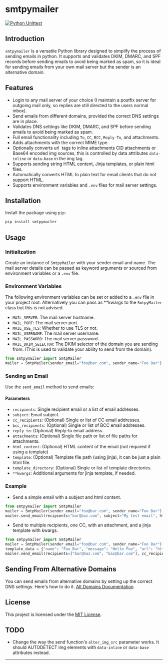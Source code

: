 
# smtpymailer

[![Python Unittest](https://github.com/Arched-dev/smtpymailer/actions/workflows/python-unittest.yml/badge.svg)](https://github.com/Arched-dev/smtpymailer/actions/workflows/python-unittest.yml)

## Introduction
`smtpymailer` is a versatile Python library designed to simplify the process of sending emails in python. It supports
and validates DKIM, DMARC, and SPF records before sending emails to avoid being marked as spam, so it is ideal for sending 
emails from your own mail server but the sender is an alternative domain.


## Features
- Login to any mail server of your choice (I maintain a postfix server for outgoing mail only, so replies are still directed to the users normal inbox).
- Send emails from different domains, provided the correct DNS settings are in place.
- Validates DNS settings like DKIM, DMARC, and SPF before sending emails to avoid being marked as spam.
- Full email functionality including `To`, `CC`, `BCC`, `Reply-To`, and attachments.
- Adds attachments with the correct MIME type.
- Optionally converts url <img> tags to inline attachments CID attachments or Base64 encoded img sources, this is controlled by data attributes `data-inline` or `data-base` in the img tag.
- Supports sending string HTML content, Jinja templates, or plain html files.
- Automatically converts HTML to plain text for email clients that do not support HTML.
- Supports environment variables and `.env` files for mail server settings.

## Installation
Install the package using `pip`:

```bash
pip install smtpymailer
```

## Usage

### Initialization

Create an instance of `SmtpyMailer` with your sender email and name. The mail server details can be passed as keyword
arguments or sourced from environment variables or a `.env` file.

### Environment Variables

The following environment variables can be set or added to a `.env` file in your project root.
Alternatively you can pass as **kwargs to the `SmtpyMailer` class but this is not advised.

- `MAIL_SERVER`: The mail server hostname.
- `MAIL_PORT`: The mail server port.
- `MAIL_USE_TLS`: Whether to use TLS or not.
- `MAIL_USERNAME`: The mail server username.
- `MAIL_PASSWORD`: The mail server password.
- `MAIL_DKIM_SELECTOR`: The DKIM selector of the domain you are sending from. (This is used to validate your ability to send from the domain).


```python
from smtpymailer import SmtpMailer
mailer = SmtpMailer(sender_email="foo@bar.com", sender_name="Foo Bar")
```

### Sending an Email

Use the `send_email` method to send emails:


#### Parameters

- `recipients`: Single recipient email or a list of email addresses.
- `subject`: Email subject.
- `cc_recipients`: (Optional) Single or list of CC email addresses.
- `bcc_recipients`: (Optional) Single or list of BCC email addresses.
- `reply_to`: (Optional) Reply-to email address.
- `attachments`: (Optional) Single file path or list of file paths for attachments.
- `html_content`: (Optional) HTML content of the email (not required if using a template)
- `template`: (Optional) Template file path (using jinja), it can be just a plain html file.
- `template_directory`: (Optional) Single or list of template directories.
- `**kwargs`: Additional arguments for jinja template, if needed.

### Example

- Send a simple email with a subject and html content.

```python
from smtpymailer import SmtpMailer
mailer = SmtpMailer(sender_email="foo@bar.com", sender_name="Foo Bar")
mailer.send_email(recipients="bar@baz.com", subject="My test email", html_content="<h1>Hello World</h1>")
```

- Send to multiple recipients, one CC, with an attachment, and a jinja template with kwargs.

```python
from smtpymailer import SmtpMailer
mailer = SmtpMailer(sender_email="foo@bar.com", sender_name="Foo Bar")
template_data = {"name": "Foo Bar", "message": "Hello Foo", "url": "https://www.foo.com"}
mailer.send_email(recipients=["bar@baz.com", "baz@bar.com"], cc_recipients="foo@baz.com", subject="My test email", template="template.html", template_directory="./templates", **template_data)
```
## Sending From Alternative Domains

You can send emails from alternative domains by setting up the correct DNS settings. Here's how to do it.
[Alt Domains Documentation](./docs/ALT_DOMAINS.md)

## License
This project is licensed under the [MIT License](LICENSE).

## TODO
- Change the way the send function's `alter_img_src` parameter works. It should AUTODETECT img elements with `data-inline` or `data-base` attributes instead.
****
